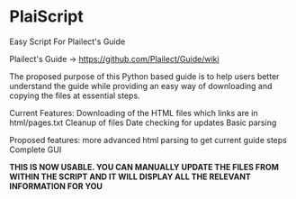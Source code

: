 # PlaiScript
Easy Script For Plailect's Guide

Plailect's Guide -> https://github.com/Plailect/Guide/wiki

The proposed purpose of this Python based guide is to help users better understand the guide while providing an easy way of downloading and copying the files at essential steps.

Current Features:
    Downloading of the HTML files which links are in html/pages.txt
    Cleanup of files
    Date checking for updates
    Basic parsing

Proposed features:
    more advanced html parsing to get current guide steps
    Complete GUI

**THIS IS NOW USABLE. YOU CAN MANUALLY UPDATE THE FILES FROM WITHIN THE SCRIPT AND IT WILL DISPLAY ALL THE RELEVANT INFORMATION FOR YOU**